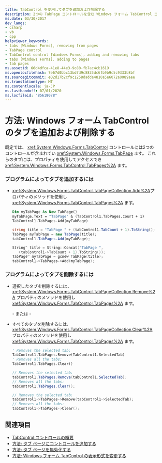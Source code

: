 ```yaml
---
title: TabControl を使用してタブを追加および削除する
description: 2つの TabPage コントロールを含む Windows フォーム TabControl コントロールを使用して、タブを追加および削除する方法について説明します。 これらのタブには、TabPages プロパティを使用してアクセスします。
ms.date: 03/30/2017
dev_langs:
- csharp
- vb
- cpp
helpviewer_keywords:
- tabs [Windows Forms], removing from pages
- TabPage control
- TabControl control [Windows Forms], adding and removing tabs
- tabs [Windows Forms], adding to pages
- tab pages
ms.assetid: 66d4dfca-41e8-44e3-9c80-fb7ac4cb1619
ms.openlocfilehash: 7e67d0bbc13bd7d9c8835dc6fb9b9c5c9333b8bf
ms.sourcegitcommit: e02d17b2cf9c1258dadda4810a5e6072a0089aee
ms.translationtype: MT
ms.contentlocale: ja-JP
ms.lasthandoff: 07/01/2020
ms.locfileid: "85618078"
---
```

# <a name="how-to-add-and-remove-tabs-with-the-windows-forms-tabcontrol"></a>方法: Windows フォーム TabControl のタブを追加および削除する
既定では、 <xref:System.Windows.Forms.TabControl> コントロールには2つのコントロールが含まれてい <xref:System.Windows.Forms.TabPage> ます。 これらのタブには、プロパティを使用してアクセスでき <xref:System.Windows.Forms.TabControl.TabPages%2A> ます。  
  
### <a name="to-add-a-tab-programmatically"></a>プログラムによってタブを追加するには  
  
- <xref:System.Windows.Forms.TabControl.TabPageCollection.Add%2A>プロパティのメソッドを使用し <xref:System.Windows.Forms.TabControl.TabPages%2A> ます。  
  
    ```vb  
    Dim myTabPage As New TabPage()  
    myTabPage.Text = "TabPage" & (TabControl1.TabPages.Count + 1)  
    TabControl1.TabPages.Add(myTabPage)  
    ```  
  
    ```csharp  
    string title = "TabPage " + (tabControl1.TabCount + 1).ToString();  
    TabPage myTabPage = new TabPage(title);  
    tabControl1.TabPages.Add(myTabPage);  
    ```  
  
    ```cpp  
    String^ title = String::Concat("TabPage ",  
       (tabControl1->TabCount + 1).ToString());  
    TabPage^ myTabPage = gcnew TabPage(title);  
    tabControl1->TabPages->Add(myTabPage);  
    ```  
  
### <a name="to-remove-a-tab-programmatically"></a>プログラムによってタブを削除するには  
  
- 選択したタブを削除するには、 <xref:System.Windows.Forms.TabControl.TabPageCollection.Remove%2A> プロパティのメソッドを使用し <xref:System.Windows.Forms.TabControl.TabPages%2A> ます。  
  
     \- または -  
  
- すべてのタブを削除するには、 <xref:System.Windows.Forms.TabControl.TabPageCollection.Clear%2A> プロパティのメソッドを使用し <xref:System.Windows.Forms.TabControl.TabPages%2A> ます。  
  
    ```vb  
    ' Removes the selected tab:  
    TabControl1.TabPages.Remove(TabControl1.SelectedTab)  
    ' Removes all the tabs:  
    TabControl1.TabPages.Clear()  
    ```  
  
    ```csharp  
    // Removes the selected tab:  
    tabControl1.TabPages.Remove(tabControl1.SelectedTab);  
    // Removes all the tabs:  
    tabControl1.TabPages.Clear();  
    ```  
  
    ```cpp  
    // Removes the selected tab:  
    tabControl1->TabPages->Remove(tabControl1->SelectedTab);  
    // Removes all the tabs:  
    tabControl1->TabPages->Clear();  
    ```  
  
## <a name="see-also"></a>関連項目

- [TabControl コントロールの概要](tabcontrol-control-overview-windows-forms.md)
- [方法: タブ ページにコントロールを追加する](how-to-add-a-control-to-a-tab-page.md)
- [方法: タブ ページを無効化する](how-to-disable-tab-pages.md)
- [方法: Windows フォーム TabControl の表示形式を変更する](how-to-change-the-appearance-of-the-windows-forms-tabcontrol.md)
